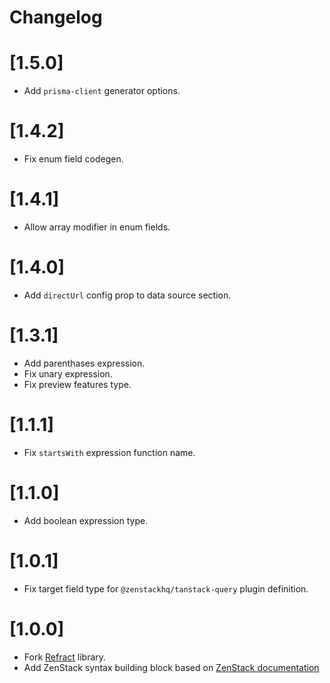 # Changelog

# [1.5.0]
- Add `prisma-client` generator options.

# [1.4.2]
- Fix enum field codegen.

# [1.4.1]
- Allow array modifier in enum fields.

# [1.4.0]
- Add `directUrl` config prop to data source section.

# [1.3.1]
- Add parenthases expression.
- Fix unary expression.
- Fix preview features type.

# [1.1.1]
- Fix `startsWith` expression function name.

# [1.1.0]
- Add boolean expression type.

# [1.0.1]
- Fix target field type for `@zenstackhq/tanstack-query` plugin definition.

# [1.0.0]
- Fork [Refract](https://github.com/cwqt/refract) library.
- Add ZenStack syntax building block based on [ZenStack documentation](https://zenstack.dev/docs/reference/zmodel-language)